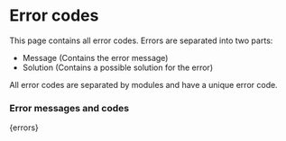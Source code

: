 # Error codes

This page contains all error codes. Errors are separated into two parts:

* Message (Contains the error message)
* Solution (Contains a possible solution for the error)

All error codes are separated by modules and have a unique error code.

### Error messages and codes

{errors}